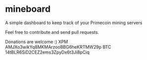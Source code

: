 mineboard
=========

A simple dashboard to keep track of your Primecoin mining servers

Feel free to contribute and send pull requests.




Donations are welcome :)
XPM AMJXo3wikYq8MKMArzooBBG6heKRTMW29p
BTC 14tBLR6SiD2CEZ2ems3ZpyDx6t3Ji8pCiq
